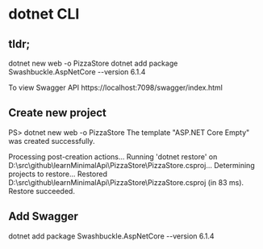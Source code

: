 # dotnet CLI

## tldr;

dotnet new web -o PizzaStore
dotnet add package Swashbuckle.AspNetCore --version 6.1.4

To view Swagger API
https://localhost:7098/swagger/index.html

## Create new project

PS> dotnet new web -o PizzaStore
The template "ASP.NET Core Empty" was created successfully.

Processing post-creation actions...
Running 'dotnet restore' on D:\src\github\learnMinimalApi\PizzaStore\PizzaStore.csproj...
  Determining projects to restore...
  Restored D:\src\github\learnMinimalApi\PizzaStore\PizzaStore.csproj (in 83 ms).
Restore succeeded.

## Add Swagger

dotnet add package Swashbuckle.AspNetCore --version 6.1.4